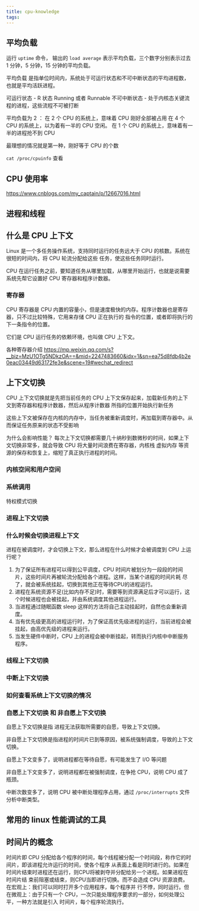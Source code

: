```yaml
---
title: cpu-knowledge
tags:
---
```


## 平均负载
运行 `uptime` 命令，
输出的 `load average` 表示平均负载，三个数字分别表示过去 1 分钟，5 分钟，15 分钟的平均负载。

平均负载 是指单位时间内，系统处于可运行状态和不可中断状态的平均进程数，也就是平均活跃进程。

可运行状态 - R 状态 Running 或者 Runnable 
不可中断状态 - 处于内核态关键流程的进程，这些流程不可被打断

平均负载为 2 ：
在 2 个 CPU 的系统上，意味着 CPU 刚好全部被占用
在 4 个 CPU 的系统上，以为着有一半的 CPU 空闲。
在 1 个 CPU 的系统上，意味着有一半的进程抢不到 CPU

最理想的情况就是第一种，刚好等于 CPU 的个数

`cat /proc/cpuinfo` 查看 

## CPU 使用率
https://www.cnblogs.com/my_captain/p/12667016.html
## 进程和线程


## 什么是 CPU 上下文
Linux 是一个多任务操作系统，支持同时运行的任务远大于 CPU 的核数。系统在很短的时间内，将 CPU 轮流分配给这些
任务，使这些任务同时运行。

CPU 在运行任务之前，要知道任务从哪里加载，从哪里开始运行，也就是说需要系统先帮它设置好 CPU 寄存器和程序计数器。

### 寄存器

CPU 寄存器是 CPU 内置的容量小，但是速度极快的内存。程序计数器也是寄存器，只不过比较特殊，它用来存储 CPU 正在执行的
指令的位置，或者即将执行的下一条指令的位置。

它们是 CPU 运行任务的依赖环境，也叫做 CPU 上下文。

各种寄存器介绍
https://mp.weixin.qq.com/s?__biz=MzU1OTg5NDkzOA==&mid=2247483660&idx=1&sn=ea75d8fdb4b2e0eac03449d63172fe3e&scene=19#wechat_redirect

## 上下文切换
CPU 上下文切换就是先把当前任务的 CPU 上下文保存起来，加载新任务的上下文到寄存器和程序计数器，然后从程序计数器
所指的位置开始执行新任务

这些上下文被保存在内核的内存中，当任务被重新调度时，再加载到寄存器中。从而保证任务原来的状态不受影响

为什么会影响性能？
每次上下文切换都需要几十纳秒到数微秒的时间，如果上下文切换非常多，就会导致 CPU 将大量时间浪费在寄存器，内核栈 虚拟内存
等资源的保存和恢复上，缩短了真正执行进程的时间。



### 内核空间和用户空间
### 系统调用
特权模式切换

### 进程上下文切换
### 什么时候会切换进程上下文
进程在被调度时，才会切换上下文，那么进程在什么时候才会被调度到 CPU 上运行呢？

1. 为了保证所有进程可以得到公平调度，CPU 时间片被划分为一段段的时间片，这些时间片再被轮流分配给各个进程。这样，当某个进程的时间片耗
尽了，就会被系统挂起，切换到其他正在等待CPU的进程运行。
2. 进程在系统资源不足(比如内存不足)时，需要等到资源满足后才可以运行，这个时候进程也会被挂起，并由系统调度其他进程运行。
3. 当进程通过随眠函数 sleep 这样的方法将自己主动挂起时，自然也会重新调度。
4. 当有优先级更高的进程运行时，为了保证高优先级进程的运行，当前进程会被挂起，由高优先级的进程来运行。
5. 当发生硬件中断时，CPU 上的进程会被中断挂起，转而执行内核中中断服务程序。
### 线程上下文切换
### 中断上下文切换

### 如何查看系统上下文切换的情况

### 自愿上下文切换 和 非自愿上下文切换
自愿上下文切换是指 进程无法获取所需要的自愿，导致上下文切换。

非自愿上下文切换是指进程的时间片已到等原因，被系统强制调度，导致的上下文切换。

自愿上下文变多了，说明进程都在等待自愿，有可能发生了 I/O 等问题

非自愿上下文变多了，说明进程都在被强制调度，在争抢 CPU，说明 CPU 成了瓶颈。

中断次数变多了，说明 CPU 被中断处理程序占用，通过 `/proc/interrupts` 文件分析中断类型。
## 常用的 linux 性能调试的工具

## 时间片的概念
时间片即 CPU 分配给各个程序的时间，每个线程被分配一个时间段，称作它的时间片，即该进程允许运行的时间，使各个程序
从表面上看是同时进行的。如果在时间片结束时进程还在运行，则CPU将被剥夺并分配给另一个进程。如果进程在时间片结
束前阻塞或结束，则CPU当即进行切换。而不会造成 CPU 资源浪费。在宏观上：我们可以同时打开多个应用程序，每个程序并
行不悖，同时运行。但在微观上：由于只有一个 CPU，一次只能处理程序要求的一部分，如何处理公平，一种方法就是引入
时间片，每个程序轮流执行。
